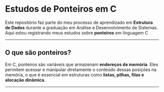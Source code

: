 #  Estudos de Ponteiros em C

Este repositório faz parte do meu processo de aprendizado em **Estrutura de Dados** durante a graduação em Análise e Desenvolvimento de Sistemas. Aqui estou registrando meus estudos sobre **ponteiros** em linguagem C


---

## O que são ponteiros?

Em C, ponteiros são variáveis que armazenam **endereços de memória**. Eles permitem acessar e manipular diretamente o conteúdo dessas posições na memória, o que é essencial em estruturas como **listas, pilhas, filas e alocação dinâmica**.

---


